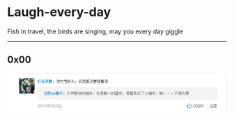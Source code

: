 # Laugh-every-day
Fish in travel, the birds are singing, may you every day giggle

---
## 0x00

![Alt text](https://raw.githubusercontent.com/3gstudent/Laugh-every-day/master/2017-4-12.png)

